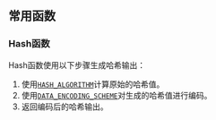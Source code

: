 ## 常用函数

### Hash函数

Hash函数使用以下步骤生成哈希输出：

1. 使用[`HASH_ALGORITHM`](#hash-algorithm)计算原始的哈希值。
2. 使用[`DATA_ENCODING_SCHEME`](#data-encoding-scheme)对生成的哈希值进行编码。
3. 返回编码后的哈希输出。